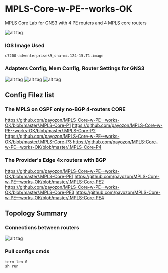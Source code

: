 # MPLS-Core-w-PE--works-OK
MPLS Core Lab for GNS3 with 4 PE routers and 4 MPLS core routers

![alt tag](https://raw.githubusercontent.com/payozon/MPLS-Core-w-PE--works-OK/master/screenshot2.png)

### IOS Image Used
```
c7200-adventerprisek9_sna-mz.124-15.T1.image
```
### Adapters Config, Mem Config, Router Settings for GNS3

![alt tag](https://raw.githubusercontent.com/payozon/MPLS-Core-w-PE--works-OK/master/adapters-config.JPG)
![alt tag](https://raw.githubusercontent.com/payozon/MPLS-Core-w-PE--works-OK/master/mem-disk.JPG)
![alt tag](https://raw.githubusercontent.com/payozon/MPLS-Core-w-PE--works-OK/master/c7200-config.JPG)

## Config Filez list
### The MPLS on OSPF only no-BGP 4-routers CORE 

https://github.com/payozon/MPLS-Core-w-PE--works-OK/blob/master/.MPLS-Core-P1
https://github.com/payozon/MPLS-Core-w-PE--works-OK/blob/master/.MPLS-Core-P2
https://github.com/payozon/MPLS-Core-w-PE--works-OK/blob/master/.MPLS-Core-P3
https://github.com/payozon/MPLS-Core-w-PE--works-OK/blob/master/.MPLS-Core-P4

### The Provider's Edge 4x routers with BGP
https://github.com/payozon/MPLS-Core-w-PE--works-OK/blob/master/.MPLS-Core-PE1
https://github.com/payozon/MPLS-Core-w-PE--works-OK/blob/master/.MPLS-Core-PE2
https://github.com/payozon/MPLS-Core-w-PE--works-OK/blob/master/.MPLS-Core-PE3
https://github.com/payozon/MPLS-Core-w-PE--works-OK/blob/master/.MPLS-Core-PE4


## Topology Summary 
###  Connections between routers

![alt tag](https://raw.githubusercontent.com/payozon/MPLS-Core-w-PE--works-OK/master/topology-summary.JPG)

### Pull configs cmds
```
term len 0
sh run
```
